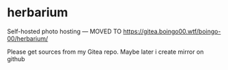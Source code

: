 # herbarium
Self-hosted photo hosting — MOVED TO https://gitea.boingo00.wtf/boingo-00/herbarium/

Please get sources from my Gitea repo. Maybe later i create mirror on github
